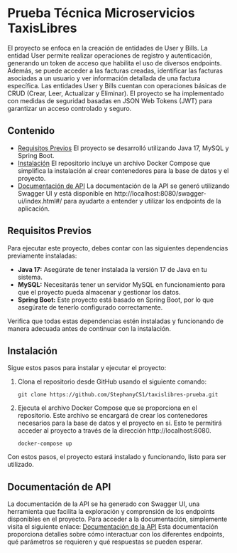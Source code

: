 # Prueba Técnica Microservicios TaxisLibres

El proyecto se enfoca en la creación de entidades de User y Bills. La entidad User permite realizar operaciones de registro y autenticación, generando un token de acceso que habilita el uso de diversos endpoints. Además, se puede acceder a las facturas creadas, identificar las facturas asociadas a un usuario y ver información detallada de una factura específica. Las entidades User y Bills cuentan con operaciones básicas de CRUD (Crear, Leer, Actualizar y Eliminar). El proyecto se ha implementado con medidas de seguridad basadas en JSON Web Tokens (JWT) para garantizar un acceso controlado y seguro.

## Contenido

- [Requisitos Previos](#requisitos-previos)
  El proyecto se desarrolló utilizando Java 17, MySQL y Spring Boot.
- [Instalación](#instalación)
  El repositorio incluye un archivo Docker Compose que simplifica la instalación al crear contenedores para la base de datos y el proyecto.
- [Documentación de API](#documentación-de-api)
  La documentación de la API se generó utilizando Swagger UI y está disponible en http://localhost:8080/swagger-ui/index.html#/ para ayudarte a entender y utilizar los endpoints de la aplicación.

## Requisitos Previos

Para ejecutar este proyecto, debes contar con las siguientes dependencias previamente instaladas:

- **Java 17:** Asegúrate de tener instalada la versión 17 de Java en tu sistema.
- **MySQL:** Necesitarás tener un servidor MySQL en funcionamiento para que el proyecto pueda almacenar y gestionar los datos.
- **Spring Boot:** Este proyecto está basado en Spring Boot, por lo que asegúrate de tenerlo configurado correctamente.

Verifica que todas estas dependencias estén instaladas y funcionando de manera adecuada antes de continuar con la instalación.

## Instalación

Sigue estos pasos para instalar y ejecutar el proyecto:

1. Clona el repositorio desde GitHub usando el siguiente comando:

   ```shell
   git clone https://github.com/StephanyCS1/taxislibres-prueba.git

2. Ejecuta el archivo Docker Compose que se proporciona en el repositorio. Este archivo se encargará de crear los contenedores necesarios para la base de datos y el proyecto en sí. Esto te permitirá acceder al proyecto a través de la dirección http://localhost:8080.
   
   ```shell
   docker-compose up

Con estos pasos, el proyecto estará instalado y funcionando, listo para ser utilizado.

## Documentación de API

La documentación de la API se ha generado con Swagger UI, una herramienta que facilita la exploración y comprensión de los endpoints disponibles en el proyecto. Para acceder a la documentación, simplemente visita el siguiente enlace:
[Documentación de la API](http://localhost:8080/swagger-ui/index.html#/)
Esta documentación proporciona detalles sobre cómo interactuar con los diferentes endpoints, qué parámetros se requieren y qué respuestas se pueden esperar.
